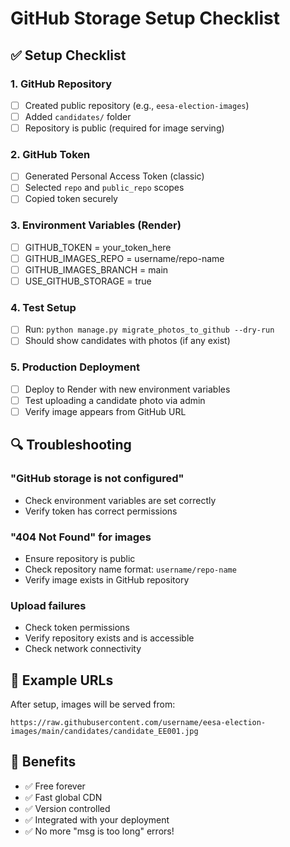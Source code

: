 # GitHub Storage Setup Checklist

## ✅ Setup Checklist

### 1. GitHub Repository

- [ ] Created public repository (e.g., `eesa-election-images`)
- [ ] Added `candidates/` folder
- [ ] Repository is public (required for image serving)

### 2. GitHub Token

- [ ] Generated Personal Access Token (classic)
- [ ] Selected `repo` and `public_repo` scopes
- [ ] Copied token securely

### 3. Environment Variables (Render)

- [ ] GITHUB_TOKEN = your_token_here
- [ ] GITHUB_IMAGES_REPO = username/repo-name
- [ ] GITHUB_IMAGES_BRANCH = main
- [ ] USE_GITHUB_STORAGE = true

### 4. Test Setup

- [ ] Run: `python manage.py migrate_photos_to_github --dry-run`
- [ ] Should show candidates with photos (if any exist)

### 5. Production Deployment

- [ ] Deploy to Render with new environment variables
- [ ] Test uploading a candidate photo via admin
- [ ] Verify image appears from GitHub URL

## 🔍 Troubleshooting

### "GitHub storage is not configured"

- Check environment variables are set correctly
- Verify token has correct permissions

### "404 Not Found" for images

- Ensure repository is public
- Check repository name format: `username/repo-name`
- Verify image exists in GitHub repository

### Upload failures

- Check token permissions
- Verify repository exists and is accessible
- Check network connectivity

## 📱 Example URLs

After setup, images will be served from:

```
https://raw.githubusercontent.com/username/eesa-election-images/main/candidates/candidate_EE001.jpg
```

## 🎉 Benefits

- ✅ Free forever
- ✅ Fast global CDN
- ✅ Version controlled
- ✅ Integrated with your deployment
- ✅ No more "msg is too long" errors!
